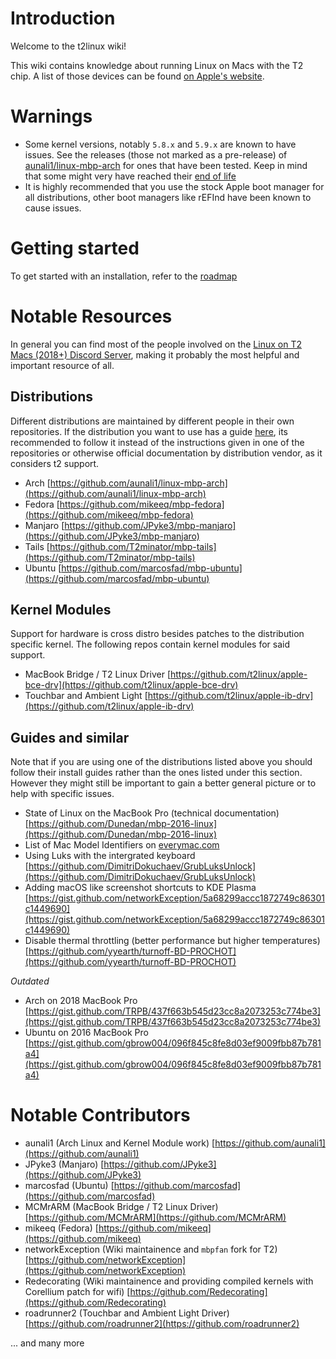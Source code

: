 # Introduction

Welcome to the t2linux wiki!

This wiki contains knowledge about running Linux on Macs with the T2 chip.
A list of those devices can be found [on Apple's website](https://support.apple.com/en-us/HT208862).

# Warnings

- Some kernel versions, notably `5.8.x` and `5.9.x` are known to have issues. See the releases (those not marked as a pre-release) of [aunali1/linux-mbp-arch](https://github.com/aunali1/linux-mbp-arch/releases) for ones that have been tested. Keep in mind that some might very have reached their [end of life](https://en.wikipedia.org/wiki/Linux_kernel_version_history#Releases_5.x.y)
- It is highly recommended that you use the stock Apple boot manager for all distributions, other boot managers like rEFInd have been known to cause issues.

# Getting started

To get started with an installation, refer to the [roadmap](https://wiki.t2linux.org/roadmap)

# Notable Resources

In general you can find most of the people involved on the [Linux on T2 Macs (2018+) Discord Server](https://discord.com/invite/68MRhQu), making it probably the most helpful and important resource of all.

## Distributions

Different distributions are maintained by different people in their own repositories.
If the distribution you want to use has a guide [here](https://wiki.t2linux.org/distributions/overview/), its recommended to follow it instead of the instructions given in one of the repositories or otherwise official documentation by distribution vendor, as it considers t2 support.

- Arch [https://github.com/aunali1/linux-mbp-arch](https://github.com/aunali1/linux-mbp-arch)
- Fedora [https://github.com/mikeeq/mbp-fedora](https://github.com/mikeeq/mbp-fedora)
- Manjaro [https://github.com/JPyke3/mbp-manjaro](https://github.com/JPyke3/mbp-manjaro)
- Tails [https://github.com/T2minator/mbp-tails](https://github.com/T2minator/mbp-tails)
- Ubuntu [https://github.com/marcosfad/mbp-ubuntu](https://github.com/marcosfad/mbp-ubuntu)

## Kernel Modules

Support for hardware is cross distro besides patches to the distribution specific kernel.
The following repos contain kernel modules for said support.

- MacBook Bridge / T2 Linux Driver [https://github.com/t2linux/apple-bce-drv](https://github.com/t2linux/apple-bce-drv)
- Touchbar and Ambient Light [https://github.com/t2linux/apple-ib-drv](https://github.com/t2linux/apple-ib-drv)

## Guides and similar

Note that if you are using one of the distributions listed above you should follow their install guides rather than the ones listed under this section. However they might still be important to gain a better general picture or to help with specific issues.

- State of Linux on the MacBook Pro (technical documentation) [https://github.com/Dunedan/mbp-2016-linux](https://github.com/Dunedan/mbp-2016-linux)
- List of Mac Model Identifiers on [everymac.com](https://everymac.com/systems/by_capability/mac-specs-by-machine-model-machine-id.html)
- Using Luks with the intergrated keyboard [https://github.com/DimitriDokuchaev/GrubLuksUnlock](https://github.com/DimitriDokuchaev/GrubLuksUnlock)
- Adding macOS like screenshot shortcuts to KDE Plasma [https://gist.github.com/networkException/5a68299accc1872749c86301c1449690](https://gist.github.com/networkException/5a68299accc1872749c86301c1449690)
- Disable thermal throttling (better performance but higher temperatures) [https://github.com/yyearth/turnoff-BD-PROCHOT](https://github.com/yyearth/turnoff-BD-PROCHOT)

*Outdated*

- Arch on 2018 MacBook Pro [https://gist.github.com/TRPB/437f663b545d23cc8a2073253c774be3](https://gist.github.com/TRPB/437f663b545d23cc8a2073253c774be3)
- Ubuntu on 2016 MacBook Pro [https://gist.github.com/gbrow004/096f845c8fe8d03ef9009fbb87b781a4](https://gist.github.com/gbrow004/096f845c8fe8d03ef9009fbb87b781a4)

# Notable Contributors

- aunali1 (Arch Linux and Kernel Module work) [https://github.com/aunali1](https://github.com/aunali1)
- JPyke3 (Manjaro) [https://github.com/JPyke3](https://github.com/JPyke3)
- marcosfad (Ubuntu) [https://github.com/marcosfad](https://github.com/marcosfad)
- MCMrARM (MacBook Bridge / T2 Linux Driver) [https://github.com/MCMrARM](https://github.com/MCMrARM)
- mikeeq (Fedora) [https://github.com/mikeeq](https://github.com/mikeeq)
- networkException (Wiki maintainence and `mbpfan` fork for T2) [https://github.com/networkException](https://github.com/networkException)
- Redecorating (Wiki maintainence and providing compiled kernels with Corellium patch for wifi) [https://github.com/Redecorating](https://github.com/Redecorating)
- roadrunner2 (Touchbar and Ambient Light Driver) [https://github.com/roadrunner2](https://github.com/roadrunner2)

... and many more
